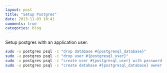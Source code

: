 ```yaml
---
layout: post
title: "Setup Postgres"
date: 2013-11-03 10:41
comments: true
categories: blog
---
```


Setup postgres with an application user.

```bash
sudo -u postgres psql -c "drop database #{postgresql_database}"
sudo -u postgres psql -c "drop user #{postgresql_user}"
sudo -u postgres psql -c "create user #{postgresql_user} with password '#{postgresql_password}';"
sudo -u postgres psql -c "create database #{postgresql_database} owner #{postgresql_user};"
```
